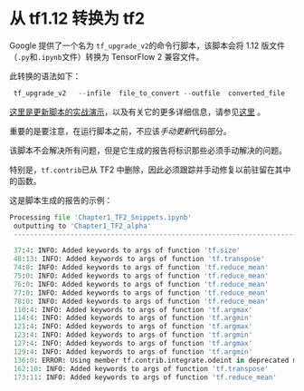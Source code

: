# 从 tf1.12 转换为 tf2

Google 提供了一个名为 `tf_upgrade_v2`的命令行脚本，该脚本会将 1.12 版文件（`.py`和`.ipynb`文件）转换为 TensorFlow 2 兼容文件。

此转换的语法如下：

```py
 tf_upgrade_v2   --infile  file_to_convert --outfile  converted_file
```

[这里是更新脚本的实战演示](https://www.youtube.com/watch?v=JmSNUeBG-PQ&list=PLQY2H8rRoyvzoUYI26kHmKSJBedn3SQuB&index=32&t=71s)，以及有关它的更多详细信息，请参见[这里](https://github.com/tensorflow/docs/blob/master/site/en/r2/guide/upgrade.md) 。

重要的是要注意，在运行脚本之前，不应该*手动更新*代码部分。

该脚本不会解决所有问题，但是它生成的报告将标识那些必须手动解决的问题。

特别是，`tf.contrib`已从 TF2 中删除，因此必须跟踪并手动修复以前驻留在其中的函数。

这是脚本生成的报告的示例：

```py
Processing file 'Chapter1_TF2_Snippets.ipynb'
 outputting to 'Chapter1_TF2_alpha'
 --------------------------------------------------------------------------------

 37:4: INFO: Added keywords to args of function 'tf.size'
 48:13: INFO: Added keywords to args of function 'tf.transpose'
 74:0: INFO: Added keywords to args of function 'tf.reduce_mean'
 75:0: INFO: Added keywords to args of function 'tf.reduce_mean'
 76:0: INFO: Added keywords to args of function 'tf.reduce_mean'
 77:0: INFO: Added keywords to args of function 'tf.reduce_mean'
 78:0: INFO: Added keywords to args of function 'tf.reduce_mean'
 110:4: INFO: Added keywords to args of function 'tf.argmax'
 114:4: INFO: Added keywords to args of function 'tf.argmin'
 121:4: INFO: Added keywords to args of function 'tf.argmax'
 123:4: INFO: Added keywords to args of function 'tf.argmin'
 127:4: INFO: Added keywords to args of function 'tf.argmax'
 129:4: INFO: Added keywords to args of function 'tf.argmin'
 136:0: ERROR: Using member tf.contrib.integrate.odeint in deprecated module tf.contrib. tf.contrib.integrate.odeint cannot be converted automatically. tf.contrib will not be distributed with TensorFlow 2.0, please consider an alternative in non-contrib TensorFlow, a community-maintained repository, or fork the required code.
 162:10: INFO: Added keywords to args of function 'tf.transpose'
 173:11: INFO: Added keywords to args of function 'tf.reduce_mean'
```